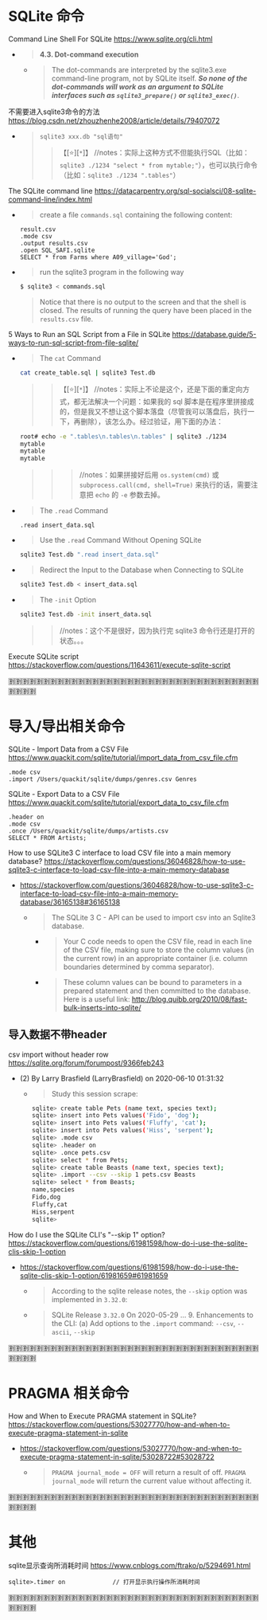 
# SQLite 命令

Command Line Shell For SQLite https://www.sqlite.org/cli.html
- > **4.3. Dot-command execution**
  * > The dot-commands are interpreted by the sqlite3.exe command-line program, not by SQLite itself. ***So none of the dot-commands will work as an argument to SQLite interfaces such as `sqlite3_prepare()` or `sqlite3_exec()`***.

不需要进入sqlite3命令的方法 https://blog.csdn.net/zhouzhenhe2008/article/details/79407072
- > `sqlite3 xxx.db "sql语句"`
  >> 【[:star:][`*`]】 //notes：实际上这种方式不但能执行SQL（比如：`sqlite3 ./1234 "select * from mytable;"`），也可以执行命令（比如：`sqlite3 ./1234 ".tables"`）

The SQLite command line https://datacarpentry.org/sql-socialsci/08-sqlite-command-line/index.html
- > create a file `commands.sql` containing the following content:
  ```console
  result.csv
  .mode csv
  .output results.csv
  .open SQL_SAFI.sqlite
  SELECT * from Farms where A09_village='God';
  ```
- > run the sqlite3 program in the following way
  ```sh
  $ sqlite3 < commands.sql
  ```
  > Notice that there is no output to the screen and that the shell is closed. The results of running the query have been placed in the `results.csv` file.

5 Ways to Run an SQL Script from a File in SQLite https://database.guide/5-ways-to-run-sql-script-from-file-sqlite/
- > The `cat` Command
  ```sh
  cat create_table.sql | sqlite3 Test.db
  ```
  >> 【[:star:][`*`]】 //notes：实际上不论是这个，还是下面的重定向方式，都无法解决一个问题：如果我的 sql 脚本是在程序里拼接成的，但是我又不想让这个脚本落盘（尽管我可以落盘后，执行一下，再删除），该怎么办。经过验证，用下面的办法：
  ```sh
  root# echo -e ".tables\n.tables\n.tables" | sqlite3 ./1234
  mytable
  mytable
  mytable
  ```
  >>> //notes：如果拼接好后用 `os.system(cmd)` 或 `subprocess.call(cmd, shell=True)` 来执行的话，需要注意把 `echo` 的 `-e` 参数去掉。
- > The `.read` Command
  ```console
  .read insert_data.sql
  ```
- > Use the `.read` Command Without Opening SQLite
  ```sh
  sqlite3 Test.db ".read insert_data.sql"
  ```
- > Redirect the Input to the Database when Connecting to SQLite
  ```sh
  sqlite3 Test.db < insert_data.sql
  ```
- > The `-init` Option
  ```sh
  sqlite3 Test.db -init insert_data.sql
  ```
  >> //notes：这个不是很好，因为执行完 sqlite3 命令行还是打开的状态。。。

Execute SQLite script https://stackoverflow.com/questions/11643611/execute-sqlite-script

:u5272::u5272::u5272::u5272::u5272::u5272::u5272::u5272::u5272::u5272::u5272::u5272::u5272::u5272::u5272::u5272::u5272::u5272::u5272::u5272::u5272::u5272::u5272::u5272::u5272::u5272::u5272::u5272::u5272::u5272::u5272::u5272::u5272::u5272::u5272::u5272::u5272::u5272::u5272::u5272:

# 导入/导出相关命令

SQLite - Import Data from a CSV File https://www.quackit.com/sqlite/tutorial/import_data_from_csv_file.cfm
```console
.mode csv
.import /Users/quackit/sqlite/dumps/genres.csv Genres
```

SQLite - Export Data to a CSV File https://www.quackit.com/sqlite/tutorial/export_data_to_csv_file.cfm
```console
.header on
.mode csv
.once /Users/quackit/sqlite/dumps/artists.csv
SELECT * FROM Artists;
```

How to use SQLite3 C interface to load CSV file into a main memory database? https://stackoverflow.com/questions/36046828/how-to-use-sqlite3-c-interface-to-load-csv-file-into-a-main-memory-database
- https://stackoverflow.com/questions/36046828/how-to-use-sqlite3-c-interface-to-load-csv-file-into-a-main-memory-database/36165138#36165138
  * > The SQLite 3 C - API can be used to import csv into an Sqlite3 database.
    + > Your C code needs to open the CSV file, read in each line of the CSV file, making sure to store the column values (in the current row) in an appropriate container (i.e. column boundaries determined by comma separator).
    + > These column values can be bound to parameters in a prepared statement and then committed to the database. Here is a useful link: http://blog.quibb.org/2010/08/fast-bulk-inserts-into-sqlite/

## 导入数据不带header

csv import without header row https://sqlite.org/forum/forumpost/9366feb243
- (2) By Larry Brasfield (LarryBrasfield) on 2020-06-10 01:31:32
  * > Study this session scrape:
    ```sh
    sqlite> create table Pets (name text, species text);
    sqlite> insert into Pets values('Fido', 'dog');
    sqlite> insert into Pets values('Fluffy', 'cat');
    sqlite> insert into Pets values('Hiss', 'serpent');
    sqlite> .mode csv
    sqlite> .header on
    sqlite> .once pets.csv
    sqlite> select * from Pets;
    sqlite> create table Beasts (name text, species text);
    sqlite> .import --csv --skip 1 pets.csv Beasts
    sqlite> select * from Beasts;
    name,species
    Fido,dog
    Fluffy,cat
    Hiss,serpent
    sqlite>
    ```

How do I use the SQLite CLI's "--skip 1" option? https://stackoverflow.com/questions/61981598/how-do-i-use-the-sqlite-clis-skip-1-option
- https://stackoverflow.com/questions/61981598/how-do-i-use-the-sqlite-clis-skip-1-option/61981659#61981659
  * > According to the sqlite release notes, the `--skip` option was implemented in `3.32.0`:
  * > SQLite Release `3.32.0` On 2020-05-29 ... 9. Enhancements to the CLI: (a) Add options to the `.import` command: `--csv`, `--ascii`, `--skip`

:u5272::u5272::u5272::u5272::u5272::u5272::u5272::u5272::u5272::u5272::u5272::u5272::u5272::u5272::u5272::u5272::u5272::u5272::u5272::u5272::u5272::u5272::u5272::u5272::u5272::u5272::u5272::u5272::u5272::u5272::u5272::u5272::u5272::u5272::u5272::u5272::u5272::u5272::u5272::u5272:

# PRAGMA 相关命令

How and When to Execute PRAGMA statement in SQLite? https://stackoverflow.com/questions/53027770/how-and-when-to-execute-pragma-statement-in-sqlite
- https://stackoverflow.com/questions/53027770/how-and-when-to-execute-pragma-statement-in-sqlite/53028722#53028722
  * > `PRAGMA journal_mode = OFF` will return a result of off. `PRAGMA journal_mode` will return the current value without affecting it.

:u5272::u5272::u5272::u5272::u5272::u5272::u5272::u5272::u5272::u5272::u5272::u5272::u5272::u5272::u5272::u5272::u5272::u5272::u5272::u5272::u5272::u5272::u5272::u5272::u5272::u5272::u5272::u5272::u5272::u5272::u5272::u5272::u5272::u5272::u5272::u5272::u5272::u5272::u5272::u5272:

# 其他

sqlite显示查询所消耗时间 https://www.cnblogs.com/ftrako/p/5294691.html
```console
sqlite>.timer on　　　　　　　　// 打开显示执行操作所消耗时间
```

:u5272::u5272::u5272::u5272::u5272::u5272::u5272::u5272::u5272::u5272::u5272::u5272::u5272::u5272::u5272::u5272::u5272::u5272::u5272::u5272::u5272::u5272::u5272::u5272::u5272::u5272::u5272::u5272::u5272::u5272::u5272::u5272::u5272::u5272::u5272::u5272::u5272::u5272::u5272::u5272:
